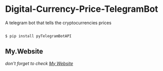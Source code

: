 # Digital-Currency-Price-TelegramBot
A telegram bot that tells the cryptocurrencies prices

```bash

$ pip install pyTelegramBotAPI

```

## My.Website

*don't forget to check [My Website](https://mortezashoeibi.github.io)*

